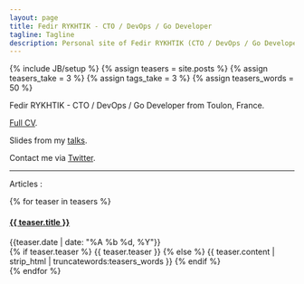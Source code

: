 ```yaml
---
layout: page
title: Fedir RYKHTIK - CTO / DevOps / Go Developer
tagline: Tagline
description: Personal site of Fedir RYKHTIK (CTO / DevOps / Go Developer from Toulon, France).
---
```

{% include JB/setup %}
{% assign teasers = site.posts %}
{% assign teasers_take = 3 %}
{% assign tags_take = 3 %}
{% assign teasers_words = 50 %}

Fedir RYKHTIK - CTO / DevOps / Go Developer from Toulon, France.

[Full CV](https://www.visualcv.com/fedir-rykhtik). 

Slides from my [talks](https://speakerdeck.com/fedir).

Contact me via [Twitter](https://twitter.com/FedirFR).

* * *

Articles :

{% for teaser in teasers %}
  <h4><a href="{{ BASE_PATH }}{{ teaser.url }}">{{ teaser.title }}</a></h4>
  <div class="date">{{teaser.date | date: "%A %b %d, %Y"}}</div>
 
  <div class="content">
    {% if teaser.teaser %}
      {{ teaser.teaser }}
    {% else %}
      {{ teaser.content | strip_html | truncatewords:teasers_words }}
    {% endif %}
  </div>
{% endfor %}

